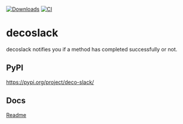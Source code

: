 <!-- Google tag (gtag.js) -->
<script async src="https://www.googletagmanager.com/gtag/js?id=G-EYBPJSCG0Z"></script>
<script>
  window.dataLayer = window.dataLayer || [];
  function gtag(){dataLayer.push(arguments);}
  gtag('js', new Date());

  gtag('config', 'G-EYBPJSCG0Z');
</script>

[![Downloads](https://pepy.tech/badge/deco-slack)](https://pepy.tech/project/deco-slack)
[![CI](https://github.com/taross-f/deco-slack/actions/workflows/main.yml/badge.svg)](https://github.com/taross-f/deco-slack/actions/workflows/main.yml)
# decoslack

decoslack notifies you if a method has completed successfully or not.


## PyPI
https://pypi.org/project/deco-slack/

## Docs
[Readme](deco-slack/README.md)


